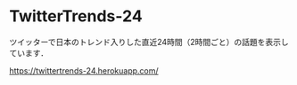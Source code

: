 # TwitterTrends-24
ツイッターで日本のトレンド入りした直近24時間（2時間ごと）の話題を表示しています．

https://twittertrends-24.herokuapp.com/